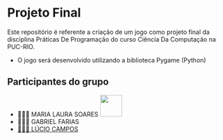 # Projeto Final
Este repositório é referente a criação de um jogo como projeto final da disciplina Práticas De Programação do curso Ciência Da Computação na PUC-RIO.
- O jogo será desenvolvido utilizando a biblioteca Pygame (Python)

## Participantes do grupo
- 👩🏻‍💻 MARIA LAURA SOARES <a href="https://github.com/mlaurabs"><img  src="https://img.shields.io/badge/github-%23100000.svg?&style=for-the-badge&logo=github&logoColor=white&link=mailto:https://github.com/mlaurabs" width="50"></a>
- 👩🏻‍💻 GABRIEL FARIAS <a href="https://github.com/Skaar5" src="https://img.shields.io/badge/github-%23100000.svg?&style=for-the-badge&logo=github&logoColor=white&link=mailto:https://github.com/Skaar5" width="50">
- 👩🏻‍💻 LÚCIO CAMPOS <a href="[https://github.com/lciocamps](https://github.com/lciocamps)https://github.com/lciocamps" width="50">
